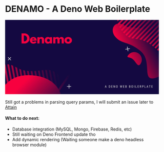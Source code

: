 # DENAMO - A Deno Web Boilerplate

![denamo](public/denamo.jpg)

Still got a problems in parsing query params, I will submit an issue later to [Attain](https://deno.land/x/attain)

#### What to do next: 
- Database integration (MySQL, Mongo, Firebase, Redis, etc)
- Still waiting on Deno Frontend update tho
- Add dynamic rendering (Waiting someone make a deno headless browser module)
